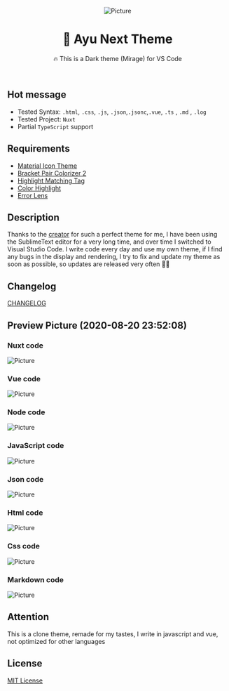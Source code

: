 <p align="center"><img alt="Picture" src="https://raw.githubusercontent.com/thisVioletHydra/Ayu-Next/master/images/icon-hero.png"/></p>
<h1 align="center">🎨 Ayu Next Theme</h1>
<p align="center"> 🔥 This is a Dark theme (Mirage) for VS Code</p>
<br>

## Hot message

- Tested Syntax: `.html`, `.css`, `.js`, `.json`,`.jsonc`,`.vue`, `.ts` , `.md` , `.log`
- Tested Project: `Nuxt`
- Partial `TypeScript` support

## Requirements

- [Material Icon Theme](https://marketplace.visualstudio.com/items?itemName=PKief.material-icon-theme)
- [Bracket Pair Colorizer 2](https://marketplace.visualstudio.com/items?itemName=CoenraadS.bracket-pair-colorizer-2)
- [Highlight Matching Tag](https://marketplace.visualstudio.com/items?itemName=vincaslt.highlight-matching-tag)
- [Color Highlight](https://marketplace.visualstudio.com/items?itemName=naumovs.color-highlight)
- [Error Lens](https://marketplace.visualstudio.com/items?itemName=usernamehw.errorlens)

## Description

Thanks to the [creator](https://github.com/dempfi/ayu) for such a perfect theme for me, I have been using the SublimeText editor for a very long time, and over time I switched to Visual Studio Code.
I write code every day and use my own theme, if I find any bugs in the display and rendering, I try to fix and update my theme as soon as possible, so updates are released very often 🎈😁

## Changelog

[CHANGELOG](https://github.com/thisVioletHydra/ayu-next/blob/master/CHANGELOG.md)

## Preview Picture (2020-08-20 23:52:08)

### Nuxt code

![Picture](https://raw.githubusercontent.com/thisVioletHydra/Ayu-Next/master/images/code/dd387fc79b.png)

### Vue code

![Picture](https://raw.githubusercontent.com/thisVioletHydra/Ayu-Next/master/images/code/f352c60be4.png)

### Node code

![Picture](https://raw.githubusercontent.com/thisVioletHydra/Ayu-Next/master/images/code/cefc596770.png)

### JavaScript code

![Picture](https://raw.githubusercontent.com/thisVioletHydra/Ayu-Next/master/images/code/e9283868da.png)

### Json code

![Picture](https://raw.githubusercontent.com/thisVioletHydra/Ayu-Next/master/images/code/15b1e8e1a5.png)

### Html code

![Picture](https://raw.githubusercontent.com/thisVioletHydra/Ayu-Next/master/images/code/3e59aee4a4.png)

### Css code

![Picture](https://raw.githubusercontent.com/thisVioletHydra/Ayu-Next/master/images/code/9d6facc900.png)

### Markdown code

![Picture](https://raw.githubusercontent.com/thisVioletHydra/Ayu-Next/master/images/code/a18030fbec.png)

## Attention

This is a clone theme, remade for my tastes, I write in javascript and vue, not optimized for other languages

## License

[MIT License](https://github.com/thisVioletHydra/ayu-next/blob/master/LICENSE)
